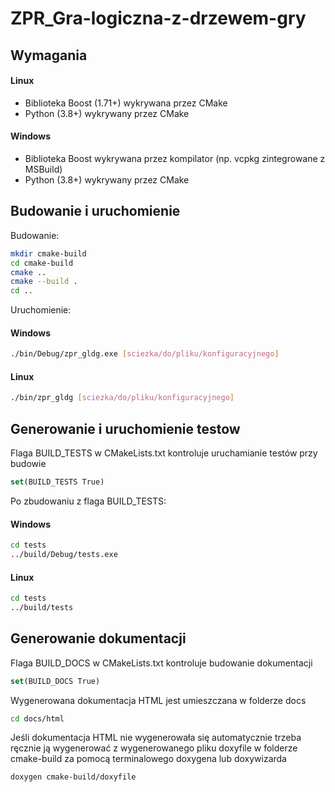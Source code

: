# ZPR_Gra-logiczna-z-drzewem-gry

## Wymagania
#### Linux
- Biblioteka Boost (1.71+) wykrywana przez CMake
- Python (3.8+) wykrywany przez CMake
#### Windows
- Biblioteka Boost wykrywana przez kompilator (np. vcpkg zintegrowane z MSBuild)
- Python (3.8+) wykrywany przez CMake

## Budowanie i uruchomienie
Budowanie:
``` sh
mkdir cmake-build
cd cmake-build
cmake ..
cmake --build .
cd ..
```
Uruchomienie:
#### Windows
``` sh
./bin/Debug/zpr_gldg.exe [sciezka/do/pliku/konfiguracyjnego]
```
#### Linux
``` sh
./bin/zpr_gldg [sciezka/do/pliku/konfiguracyjnego]
```
## Generowanie i uruchomienie testow
Flaga BUILD_TESTS w CMakeLists.txt kontroluje uruchamianie testów przy budowie
``` cmake
set(BUILD_TESTS True)
```
Po zbudowaniu z flaga BUILD_TESTS:
#### Windows
``` sh
cd tests
../build/Debug/tests.exe
```
#### Linux
``` sh
cd tests
../build/tests
```
## Generowanie dokumentacji
Flaga BUILD_DOCS w CMakeLists.txt kontroluje budowanie dokumentacji
``` cmake
set(BUILD_DOCS True)
```
Wygenerowana dokumentacja HTML jest umieszczana w folderze docs
``` sh
cd docs/html
```
Jeśli dokumentacja HTML nie wygenerowała się automatycznie trzeba ręcznie ją wygenerować z wygenerowanego pliku doxyfile w folderze cmake-build za pomocą terminalowego doxygena lub doxywizarda
``` sh
doxygen cmake-build/doxyfile
```
